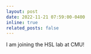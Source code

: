 ```yaml
---
layout: post
date: 2022-11-21 07:59:00-0400
inline: true
related_posts: false
---
```


I am joining the HSL lab at CMU!
